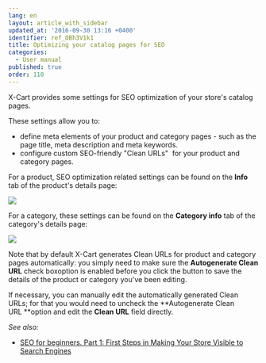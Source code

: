 ```yaml
---
lang: en
layout: article_with_sidebar
updated_at: '2016-09-30 13:16 +0400'
identifier: ref_OBh3V1k1
title: Optimizing your catalog pages for SEO
categories:
  - User manual
published: true
order: 110
---
```



X-Cart provides some settings for SEO optimization of your store's catalog pages.

These settings allow you to:

*   define meta elements of your product and category pages - such as the page title, meta description and meta keywords.
*   configure custom SEO-friendly "Clean URLs"  for your product and category pages.

For a product, SEO optimization related settings can be found on the **Info** tab of the product's details page:

![]({{site.baseurl}}/attachments/6389820/8719379.png)

For a category, these settings can be found on the **Category info** tab of the category's details page:

![]({{site.baseurl}}/attachments/6389820/8719380.png)

Note that by default X-Cart generates Clean URLs for product and category pages automatically: you simply need to make sure the **Autogenerate Clean URL** check boxoption is enabled before you click the button to save the details of the product or category you've been editing.

If necessary, you can manually edit the automatically generated Clean URLs; for that you would need to uncheck the **Autogenerate Clean URL **option and edit the **Clean URL** field directly.

_See also:_

*   [SEO for beginners. Part 1: First Steps in Making Your Store Visible to Search Engines](http://blog.x-cart.com/seo-for-beginners-first-steps-in-making-your-store-visible-to-search-engines.html)


